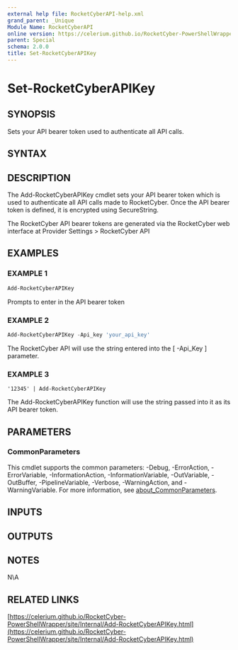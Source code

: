 ```yaml
---
external help file: RocketCyberAPI-help.xml
grand_parent: _Unique
Module Name: RocketCyberAPI
online version: https://celerium.github.io/RocketCyber-PowerShellWrapper/site/_Unique/Set-RocketCyberAPIKey.html
parent: Special
schema: 2.0.0
title: Set-RocketCyberAPIKey
---
```


# Set-RocketCyberAPIKey

## SYNOPSIS
Sets your API bearer token used to authenticate all API calls.

## SYNTAX

## DESCRIPTION
The Add-RocketCyberAPIKey cmdlet sets your API bearer token which is used to
authenticate all API calls made to RocketCyber.
Once the API bearer token is
defined, it is encrypted using SecureString.

The RocketCyber API bearer tokens are generated via the RocketCyber web interface
at Provider Settings \> RocketCyber API

## EXAMPLES

### EXAMPLE 1
```powershell
Add-RocketCyberAPIKey
```

Prompts to enter in the API bearer token

### EXAMPLE 2
```powershell
Add-RocketCyberAPIKey -Api_key 'your_api_key'
```

The RocketCyber API will use the string entered into the \[ -Api_Key \] parameter.

### EXAMPLE 3
```
'12345' | Add-RocketCyberAPIKey
```

The Add-RocketCyberAPIKey function will use the string passed into it as its API bearer token.

## PARAMETERS

### CommonParameters
This cmdlet supports the common parameters: -Debug, -ErrorAction, -ErrorVariable, -InformationAction, -InformationVariable, -OutVariable, -OutBuffer, -PipelineVariable, -Verbose, -WarningAction, and -WarningVariable. For more information, see [about_CommonParameters](http://go.microsoft.com/fwlink/?LinkID=113216).

## INPUTS

## OUTPUTS

## NOTES
N\A

## RELATED LINKS

[https://celerium.github.io/RocketCyber-PowerShellWrapper/site/Internal/Add-RocketCyberAPIKey.html](https://celerium.github.io/RocketCyber-PowerShellWrapper/site/Internal/Add-RocketCyberAPIKey.html)

